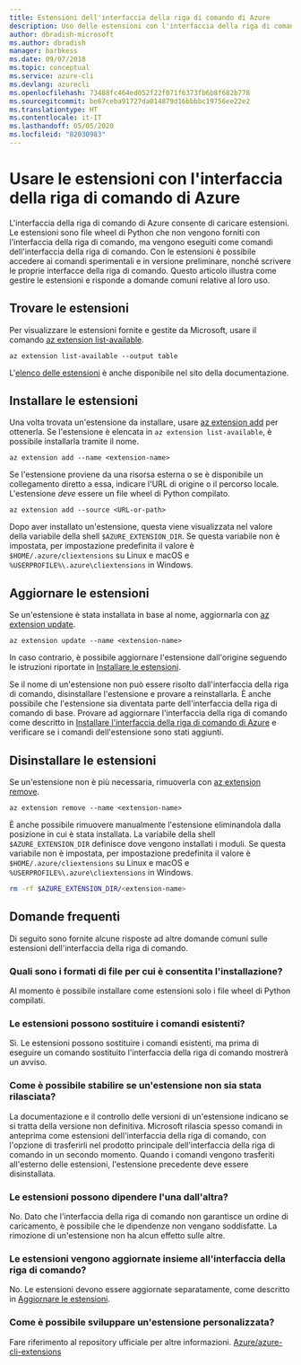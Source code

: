 ```yaml
---
title: Estensioni dell'interfaccia della riga di comando di Azure
description: Uso delle estensioni con l'interfaccia della riga di comando di Azure
author: dbradish-microsoft
ms.author: dbradish
manager: barbkess
ms.date: 09/07/2018
ms.topic: conceptual
ms.service: azure-cli
ms.devlang: azurecli
ms.openlocfilehash: 73488fc464ed052f22f071f6373fb6b8f682b778
ms.sourcegitcommit: be67ceba91727da014879d16bbbbc19756ee22e2
ms.translationtype: HT
ms.contentlocale: it-IT
ms.lasthandoff: 05/05/2020
ms.locfileid: "82030983"
---
```

# <a name="use-extensions-with-azure-cli"></a>Usare le estensioni con l'interfaccia della riga di comando di Azure 

L'interfaccia della riga di comando di Azure consente di caricare estensioni. Le estensioni sono file wheel di Python che non vengono forniti con l'interfaccia della riga di comando, ma vengono eseguiti come comandi dell'interfaccia della riga di comando.
Con le estensioni è possibile accedere ai comandi sperimentali e in versione preliminare, nonché scrivere le proprie interfacce della riga di comando. Questo articolo illustra come gestire le estensioni e risponde a domande comuni relative al loro uso.

## <a name="find-extensions"></a>Trovare le estensioni

Per visualizzare le estensioni fornite e gestite da Microsoft, usare il comando [az extension list-available](/cli/azure/extension#az-extension-list-available).

```azurecli-interactive
az extension list-available --output table
```

L'[elenco delle estensioni](azure-cli-extensions-list.md) è anche disponibile nel sito della documentazione.

## <a name="install-extensions"></a>Installare le estensioni

Una volta trovata un'estensione da installare, usare [az extension add](https://docs.microsoft.com/cli/azure/extension#az-extension-add) per ottenerla. Se l'estensione è elencata in `az extension list-available`, è possibile installarla tramite il nome.

```azurecli-interactive
az extension add --name <extension-name>
```

Se l'estensione proviene da una risorsa esterna o se è disponibile un collegamento diretto a essa, indicare l'URL di origine o il percorso locale. L'estensione _deve_ essere un file wheel di Python compilato.

```azurecli-interactive
az extension add --source <URL-or-path>
```

Dopo aver installato un'estensione, questa viene visualizzata nel valore della variabile della shell `$AZURE_EXTENSION_DIR`. Se questa variabile non è impostata, per impostazione predefinita il valore è `$HOME/.azure/cliextensions` su Linux e macOS e `%USERPROFILE%\.azure\cliextensions` in Windows.

## <a name="update-extensions"></a>Aggiornare le estensioni

Se un'estensione è stata installata in base al nome, aggiornarla con [az extension update](https://docs.microsoft.com/cli/azure/extension#az-extension-update).

```azurecli-interactive
az extension update --name <extension-name>
```

In caso contrario, è possibile aggiornare l'estensione dall'origine seguendo le istruzioni riportate in [Installare le estensioni](#install-extensions).

Se il nome di un'estensione non può essere risolto dall'interfaccia della riga di comando, disinstallare l'estensione e provare a reinstallarla. È anche possibile che l'estensione sia diventata parte dell'interfaccia della riga di comando di base.
Provare ad aggiornare l'interfaccia della riga di comando come descritto in [Installare l'interfaccia della riga di comando di Azure](install-azure-cli.md) e verificare se i comandi dell'estensione sono stati aggiunti.

## <a name="uninstall-extensions"></a>Disinstallare le estensioni

Se un'estensione non è più necessaria, rimuoverla con [az extension remove](https://docs.microsoft.com/cli/azure/extension#az-extension-remove).

```azurecli-interactive
az extension remove --name <extension-name>
```

È anche possibile rimuovere manualmente l'estensione eliminandola dalla posizione in cui è stata installata. La variabile della shell `$AZURE_EXTENSION_DIR` definisce dove vengono installati i moduli.
Se questa variabile non è impostata, per impostazione predefinita il valore è `$HOME/.azure/cliextensions` su Linux e macOS e `%USERPROFILE%\.azure\cliextensions` in Windows.

```bash
rm -rf $AZURE_EXTENSION_DIR/<extension-name>
```

## <a name="faq"></a>Domande frequenti

Di seguito sono fornite alcune risposte ad altre domande comuni sulle estensioni dell'interfaccia della riga di comando.

### <a name="what-file-formats-are-allowed-for-installation"></a>Quali sono i formati di file per cui è consentita l'installazione?

Al momento è possibile installare come estensioni solo i file wheel di Python compilati.

### <a name="can-extensions-replace-existing-commands"></a>Le estensioni possono sostituire i comandi esistenti?

Sì. Le estensioni possono sostituire i comandi esistenti, ma prima di eseguire un comando sostituito l'interfaccia della riga di comando mostrerà un avviso.

### <a name="how-can-i-tell-if-an-extension-is-in-pre-release"></a>Come è possibile stabilire se un'estensione non sia stata rilasciata?

La documentazione e il controllo delle versioni di un'estensione indicano se si tratta della versione non definitiva. Microsoft rilascia spesso comandi in anteprima come estensioni dell'interfaccia della riga di comando, con l'opzione di trasferirli nel prodotto principale dell'interfaccia della riga di comando in un secondo momento. Quando i comandi vengono trasferiti all'esterno delle estensioni, l'estensione precedente deve essere disinstallata. 

### <a name="can-extensions-depend-upon-each-other"></a>Le estensioni possono dipendere l'una dall'altra?

No. Dato che l'interfaccia della riga di comando non garantisce un ordine di caricamento, è possibile che le dipendenze non vengano soddisfatte. La rimozione di un'estensione non ha alcun effetto sulle altre.

### <a name="are-extensions-updated-along-with-the-cli"></a>Le estensioni vengono aggiornate insieme all'interfaccia della riga di comando?

No. Le estensioni devono essere aggiornate separatamente, come descritto in [Aggiornare le estensioni](#update-extensions).

### <a name="how-to-develop-our-own-extension"></a>Come è possibile sviluppare un'estensione personalizzata?
Fare riferimento al repository ufficiale per altre informazioni. [Azure/azure-cli-extensions](https://github.com/Azure/azure-cli/tree/master/doc/extensions)
